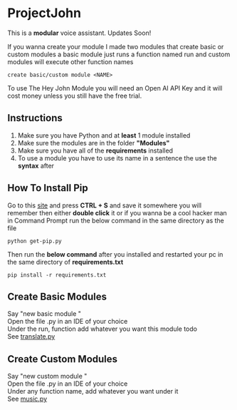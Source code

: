 # ProjectJohn
This is a **modular** voice assistant. Updates Soon!

If you wanna create your module I made two modules that create basic or custom modules a basic module just runs a function named run and custom modules will execute other function names

```
create basic/custom module <NAME>
```

To use The Hey John Module you will need an Open AI API Key and it will cost money unless you still have the free trial.

## Instructions
1. Make sure you have Python and at **least** 1 module installed
2. Make sure the modules are in the folder **"Modules"**
3. Make sure you have all of the **requirements** installed
4. To use a module you have to use its name in a sentence the use the **syntax** after

## How To Install Pip
Go to this <a href="https://bootstrap.pypa.io/get-pip.py">site</a> and press **CTRL + S** and save it somewhere you will remember then either **double click** it or if you wanna be a cool hacker man in Command Prompt run the below command in the same directory as the file 
```
python get-pip.py
```
Then run the **below command** after you installed and restarted your pc in the same directory of **requirements.txt**
```
pip install -r requirements.txt
```

## Create Basic Modules
Say "new basic module <NAME>" <br />
Open the file <NAME>.py in an IDE of your choice <br />
Under the run, function add whatever you want this module todo <br />
See <a href="https://github.com/Turnrp/ProjectJohn/blob/main/Modules/translate.py">translate.py</a>

## Create Custom Modules
Say "new custom module <NAME>" <br />
Open the file <NAME>.py in an IDE of your choice <br />
Under any function name, add whatever you want under it <br />
See <a href="https://github.com/Turnrp/ProjectJohn/blob/main/Modules/music.py">music.py</a>
